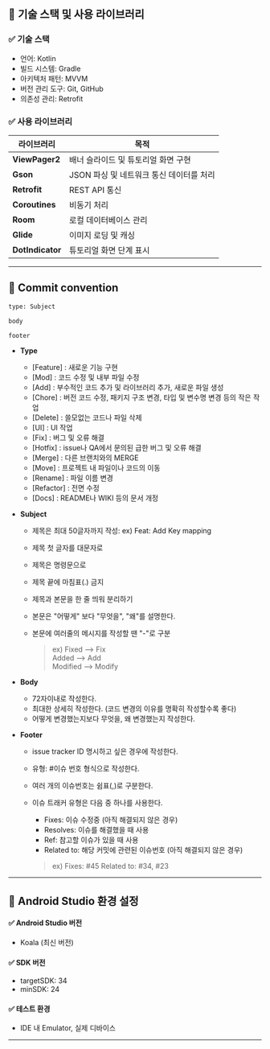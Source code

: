 ## 📌 기술 스택 및 사용 라이브러리

  ### ✅ 기술 스택
  
  - 언어: Kotlin
  - 빌드 시스템: Gradle
  - 아키텍처 패턴: MVVM
  - 버전 관리 도구: Git, GitHub
  - 의존성 관리: Retrofit
  
  ### ✅ 사용 라이브러리
  
  | 라이브러리            | 목적            |
  | ---------------- | ------------- |
  | **ViewPager2**     | 배너 슬라이드 및 튜토리얼 화면 구현   |
  | **Gson**     | JSON 파싱 및 네트워크 통신 데이터를 처리   |
  | **Retrofit**     | REST API 통신   |
  | **Coroutines**   | 비동기 처리        |
  | **Room**         | 로컬 데이터베이스 관리  |
  | **Glide**        | 이미지 로딩 및 캐싱   |
  | **DotIndicator** | 튜토리얼 화면 단계 표시 |

---

## 📌 Commit convention

```bash
type: Subject

body

footer
```

- **Type**

  * [Feature] : 새로운 기능 구현
  * [Mod] : 코드 수정 및 내부 파일 수정
  * [Add] : 부수적인 코드 추가 및 라이브러리 추가, 새로운 파일 생성
  * [Chore] : 버전 코드 수정, 패키지 구조 변경, 타입 및 변수명 변경 등의 작은 작업
  * [Delete] : 쓸모없는 코드나 파일 삭제
  * [UI] : UI 작업
  * [Fix] : 버그 및 오류 해결
  * [Hotfix] : issue나 QA에서 문의된 급한 버그 및 오류 해결
  * [Merge] : 다른 브랜치와의 MERGE
  * [Move] : 프로젝트 내 파일이나 코드의 이동
  * [Rename] : 파일 이름 변경
  * [Refactor] : 전면 수정
  * [Docs] : README나 WIKI 등의 문서 개정

- **Subject**

  * 제목은 최대 50글자까지 작성: ex) Feat: Add Key mapping  
  * 제목 첫 글자를 대문자로  
  * 제목은 명령문으로  
  * 제목 끝에 마침표(.) 금지  
  * 제목과 본문을 한 줄 띄워 분리하기  
  * 본문은 "어떻게" 보다 "무엇을", "왜"를 설명한다.  
  * 본문에 여러줄의 메시지를 작성할 땐 "-"로 구분 

    > ex)
    > Fixed --> Fix   
    > Added --> Add   
    > Modified --> Modify   

- **Body**
  
  * 72자이내로 작성한다.
  * 최대한 상세히 작성한다. (코드 변경의 이유를 명확히 작성할수록 좋다)
  * 어떻게 변경했는지보다 무엇을, 왜 변경했는지 작성한다.

- **Footer**
  
  * issue tracker ID 명시하고 싶은 경우에 작성한다.
  * 유형: #이슈 번호 형식으로 작성한다.
  * 여러 개의 이슈번호는 쉼표(,)로 구분한다.
  * 이슈 트래커 유형은 다음 중 하나를 사용한다.
  
    - Fixes: 이슈 수정중 (아직 해결되지 않은 경우)
    - Resolves: 이슈를 해결했을 때 사용
    - Ref: 참고할 이슈가 있을 때 사용
    - Related to: 해당 커밋에 관련된 이슈번호 (아직 해결되지 않은 경우)
  
    > ex) Fixes: #45 Related to: #34, #23

---

## 📌 Android Studio 환경 설정

#### ✅ Android Studio 버전

- Koala (최신 버전)

#### ✅ SDK 버전

- targetSDK: 34
- minSDK: 24

#### ✅ 테스트 환경

- IDE 내 Emulator, 실제 디바이스

---


